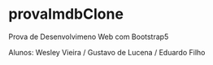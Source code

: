 # provaImdbClone
Prova de Desenvolvimeno Web com Bootstrap5 

Alunos: Wesley Vieira / Gustavo de Lucena / Eduardo Filho
